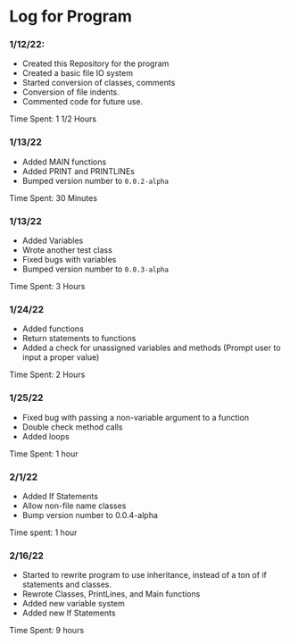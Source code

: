 # Log for Program


### 1/12/22:
 - Created this Repository for the program
 - Created a basic file IO system
 - Started conversion of classes, comments
 - Conversion of file indents.
 - Commented code for future use.

Time Spent: 1 1/2 Hours

### 1/13/22
 - Added MAIN functions
 - Added PRINT and PRINTLINEs
 - Bumped version  number to `0.0.2-alpha`

Time Spent: 30 Minutes

### 1/13/22
 - Added Variables
 - Wrote another test class
 - Fixed bugs with variables
 - Bumped version number to `0.0.3-alpha`

Time Spent: 3 Hours

### 1/24/22
 - Added functions
 - Return statements to functions
 - Added a check for unassigned variables and methods (Prompt user to input a proper value)

Time Spent: 2 Hours

### 1/25/22
 - Fixed bug with passing a non-variable argument to a function
 - Double check method calls
 - Added loops

Time Spent: 1 hour

### 2/1/22
 - Added If Statements
 - Allow non-file name classes
 - Bump version number to 0.0.4-alpha

Time spent: 1 hour

### 2/16/22
 - Started to rewrite program to use inheritance, instead of a ton of if statements and classes.
 - Rewrote Classes, PrintLines, and Main functions
 - Added new variable system
 - Added new If Statements

Time Spent: 9 hours